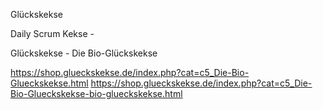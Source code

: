 Glückskekse

Daily Scrum Kekse - 


Glückskekse - Die Bio-Glückskekse


<a href="https://shop.glueckskekse.de/index.php?cat=c5_Die-Bio-Glueckskekse.html" rel="noopener" class="external-link" target="_blank"><u>https://shop.glueckskekse.de/index.php?cat=c5_Die-Bio-Glueckskekse.html</u></a>
<a href="https://shop.glueckskekse.de/index.php?cat=c5_Die-Bio-Glueckskekse-bio-glueckskekse.html" rel="noopener" class="external-link" target="_blank"><u>https://shop.glueckskekse.de/index.php?cat=c5_Die-Bio-Glueckskekse-bio-glueckskekse.html</u></a>